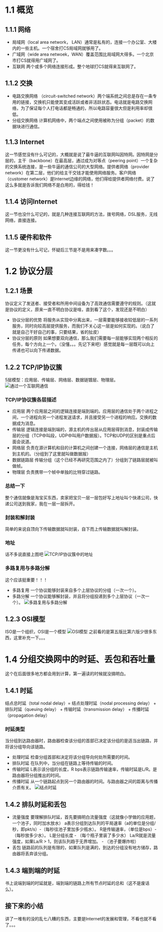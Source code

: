# 1.1 概览
## 1.1.1 网络
* 局域网（local area network， LAN）通常是私有的，连接一个办公室、大楼内的一些主机。一个宿舍打CS局域网就够用了。
* 广域网（wide area netwoek，WAN）覆盖范围比局域网大得多。一个北京市打CS就得用广域网了。
* 互联网 两个或多个网络连接形成。整个地球打CS就得来互联网了。
## 1.1.2 交换
* 电路交换网络 （circuit-switched network）两个端系统之间总是存在一条专用的链接，交换机只能使其变成活跃或者非活跃状态。电话就是电路交换网络，为了保证每个人打电话都是畅通的，所以电路容量很大但是利用率却很低。
* 分组交换网络 计算机网络中，两个端点之间使用被称为分组（packet）的数据块进行通信。
## 1.1.3 Internet
这一节感觉没有什么可记的，大概就是说了最牛逼的互联网叫因特网。因特网是分层的，主干（backbone）在最高层，通过成为对等点（peering point）一个复杂的交换系统连接，是一些牛逼的通信公司的大型网络。提供者网络（provider network）在第二层，他们的给主干交钱才能使用网络服务。客户网络（customer network）是Internet边缘的网络，他们得给提供者网络付费。说了这么多就是告诉我们网络不是白用的，得给钱！
## 1.1.4 访问Internet
这一节也没什么可记的，就是几种连接互联网的方法，拨号网络，DSL服务，无线网络，直接连接。
## 1.1.5 硬件和软件
这一节更没有什么可记，怀疑后三节是不是用来凑字数。。。
# 1.2 协议分层
## 1.2.1 场景
协议定义了发送者、接受者和所用中间设备为了高效通信需要遵守的规则。（这就是协议的定义，原来一直不明白协议是啥，直到看了这个，发现还是不明白）
* 协议分层的优势
将服务从实现中分离出来，一层需要能够接收较低层的一系列服务，同时向较高层提供服务，而我们不关心这一层是如何实现的。（说白了就是自己干好自己的事，只要结果，省的扯皮）
* 协议分层的原则
如果想要双向通信，那么我们需要每一层能够实现两个相反的任务，每个方向上一个。（没懂。。。先记下来吧）感觉就是每一层既可以向上传递也可以向下传递数据。
## 1.2.2 TCP/IP协议簇
5层模型：应用层、传输层、网络层、数据链镀层、物理层。
![通过一个互联网通信](互联网通信.jpg)
### TCP/IP协议簇各层描述
* 应用层
两个应用层之间的逻辑连接是端到端的。应用层的通信处于两个进程之间，一个进程向另一个进程发送请求，并且接受另一个进程的响应。交换的数据成为消息。
* 传输层
逻辑连接是端到端的，源主机的传出层从应用层得到消息，封装成传输层的分组（TCP中叫段，UDP中叫用户数据报）。TCP和UDP的区别是重点后面会说道。
* 网络层
负责在源计算机和目的计算机之间创建一个连接，网络层的通信是主机到主机的。（分组到了这里就叫做数据报）
* 数据链路层
传输分组（这个已经不再研究范围之内了）分组到了链路层就被叫做帧。
* 物理层
负责携带一个帧中单独的比特穿过链路。
### 总结一下
整个通信就像是淘宝买东西，卖家把宝贝一层一层包好写上地址叫个快递公司，快递公司送到我家，我在一层一层拆开。
### 封装和解封装
简单的来说自顶向下传输数据就叫封装，自下而上传输数据就叫解封装。
### 地址
话不多说直接上图吧
![TCP/IP协议簇中的地址](TCPIP协议簇地址.jpg)
### 多路复用与多路分解
这个应该挺重要！！！
* 多路复用
一个协议能够封装来自多个上层协议的分组（一次一个）。
* 多路分解
一个协议能够解封装，并且将分组投递到多个上层协议（一次一个）。
![多路复用与多路分解](多路分解与多路复用.jpg)
## 1.2.3 OSI模型
ISO是一个组织，OSI是一个模型
![OSI模型](OSI.jpg)
之前看的是第五版比第六版少很多东西，这里补充一下。。。
# 1.4 分组交换网中的时延、丢包和吞吐量
这个在后面很多地方都会用到计算，第一遍读的时候就没搞明白。
## 1.4.1 时延
结点总时延（total nodal delay）= 结点处理时延（nodal processing delay） + 排队时延（queuing delay） + 传输时延（transmission delay） + 传播时延（propagation delay）
### 时延类型
当分组到达路由器时，路由器检查该分组的首部已决定该分组的是适当出链路，并将该分组导向该链路。
* 处理时延
检查分组首部和决定将该分组导向何处所需要的时间。
* 排队时延
在队列中，当分组在链路上等待传输的时间。
* 传输时延
L表示该分组的长度，R bps表示链路传输速率，传输时延是L/R。是路由器将分组推出的时间。
* 传播时延
从一个链路起点到另一个路由器的时间。与路由器之间的距离与传播介质有关。
![结点时延](时延.jpg)
## 1.4.2 排队时延和丢包
* 流量强度
要理解排队时延，首先要搞明白流量强度（这就像小学做的应用题，一个池子，同时加水放水）
a表示分组到达队列的平局速率（a的单位是分组/秒，即pkt/s）-（每秒往池子里加多少瓶水）。
R是传输速率，（单位是bps）-（每秒放多少水）。
L是分组长度 - （每个瓶子里装了多少水）
La/R就是流量强度，如果La/R > 1，则该队列趋于无界增加。 - （池子要爆炸啦）
* 丢包
链路前的队列是有限的，如果队列是满的，到达的分组没有地方储存，路由器将丢弃该分组。
## 1.4.3 端到端的时延
书上说端到端的时延就是，端到端的链路上所有节点时延的总和（这不是废话么）。
## 接下来的小结
讲了一堆有的没的乱七八糟的东西，主要是Internet的发展和管理，不看也就不看了。。。